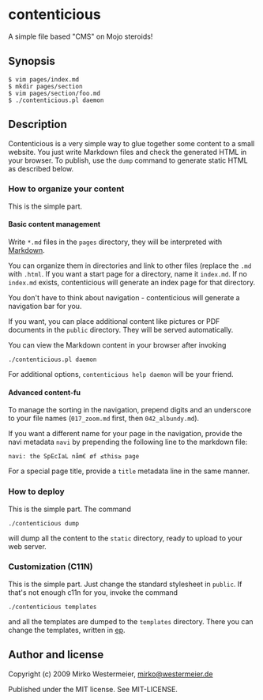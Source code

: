 contenticious
=============

A simple file based "CMS" on Mojo steroids!

Synopsis
--------

    $ vim pages/index.md
    $ mkdir pages/section
    $ vim pages/section/foo.md
    $ ./contenticious.pl daemon

Description
-----------

Contenticious is a very simple way to glue together some content to a small website. You just write Markdown files and check the generated HTML in your browser. To publish, use the `dump` command to generate static HTML as described below.

### How to organize your content

This is the simple part.

#### Basic content management

Write `*.md` files in the `pages` directory, they will be interpreted with [Markdown][MD].

[MD]: http://daringfireball.net/projects/markdown/

You can organize them in directories and link to other files (replace the `.md` with `.html`. If you want a start page for a directory, name it `index.md`. If no `index.md` exists, contenticious will generate an index page for that directory.

You don't have to think about navigation - contenticious will generate a navigation bar for you.

If you want, you can place additional content like pictures or PDF documents in the `public` directory. They will be served automatically.

You can view the Markdown content in your browser after invoking

    ./contenticious.pl daemon

For additional options, `contenticious help daemon` will be your friend.

#### Advanced content-fu

To manage the sorting in the navigation, prepend digits and an underscore to your file names (`017_zoom.md` first, then `042_albundy.md`).

If you want a different name for your page in the navigation, provide the navi metadata `navi` by prepending the following line to the markdown file:

    navi: the SpEcIaL nåm€ øf ≤this≥ page

For a special page title, provide a `title` metadata line in the same manner.

### How to deploy

This is the simple part. The command

    ./contenticious dump

will dump all the content to the `static` directory, ready to upload to your web server.

### Customization (C11N)

This is the simple part. Just change the standard stylesheet in `public`. If that's not enough c11n for you, invoke the command

    ./contenticious templates

and all the templates are dumped to the `templates` directory. There you can change the templates, written in [ep][ep].

[ep]: http://search.cpan.org/dist/Mojo/lib/Mojo/Template.pm

Author and license
------------------

Copyright (c) 2009 Mirko Westermeier, <mirko@westermeier.de>

Published under the MIT license. See MIT-LICENSE.
